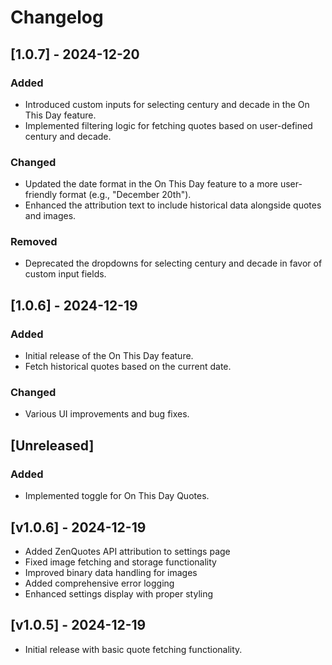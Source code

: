 # Changelog

## [1.0.7] - 2024-12-20
### Added
- Introduced custom inputs for selecting century and decade in the On This Day feature.
- Implemented filtering logic for fetching quotes based on user-defined century and decade.

### Changed
- Updated the date format in the On This Day feature to a more user-friendly format (e.g., "December 20th").
- Enhanced the attribution text to include historical data alongside quotes and images.

### Removed
- Deprecated the dropdowns for selecting century and decade in favor of custom input fields.

## [1.0.6] - 2024-12-19
### Added
- Initial release of the On This Day feature.
- Fetch historical quotes based on the current date.

### Changed
- Various UI improvements and bug fixes.

## [Unreleased]
### Added
- Implemented toggle for On This Day Quotes.

## [v1.0.6] - 2024-12-19
- Added ZenQuotes API attribution to settings page
- Fixed image fetching and storage functionality
- Improved binary data handling for images
- Added comprehensive error logging
- Enhanced settings display with proper styling

## [v1.0.5] - 2024-12-19
- Initial release with basic quote fetching functionality.
